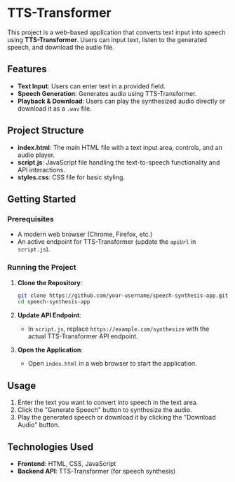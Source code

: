 # TTS-Transformer

This project is a web-based application that converts text input into speech using **TTS-Transformer**. Users can input text, listen to the generated speech, and download the audio file.

## Features
- **Text Input**: Users can enter text in a provided field.
- **Speech Generation**: Generates audio using TTS-Transformer.
- **Playback & Download**: Users can play the synthesized audio directly or download it as a `.wav` file.

## Project Structure
- **index.html**: The main HTML file with a text input area, controls, and an audio player.
- **script.js**: JavaScript file handling the text-to-speech functionality and API interactions.
- **styles.css**: CSS file for basic styling.

## Getting Started

### Prerequisites
- A modern web browser (Chrome, Firefox, etc.)
- An active endpoint for TTS-Transformer (update the `apiUrl` in `script.js`).

### Running the Project
1. **Clone the Repository**:
    ```bash
    git clone https://github.com/your-username/speech-synthesis-app.git
    cd speech-synthesis-app
    ```

2. **Update API Endpoint**:
   - In `script.js`, replace `https://example.com/synthesize` with the actual TTS-Transformer API endpoint.

3. **Open the Application**:
   - Open `index.html` in a web browser to start the application.

## Usage
1. Enter the text you want to convert into speech in the text area.
2. Click the "Generate Speech" button to synthesize the audio.
3. Play the generated speech or download it by clicking the "Download Audio" button.

## Technologies Used
- **Frontend**: HTML, CSS, JavaScript
- **Backend API**: TTS-Transformer (for speech synthesis)


